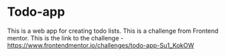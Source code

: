 # Todo-app
This is a web app for creating todo lists.
This is a challenge from Frontend mentor. 
This is the link to the challenge - https://www.frontendmentor.io/challenges/todo-app-Su1_KokOW 

